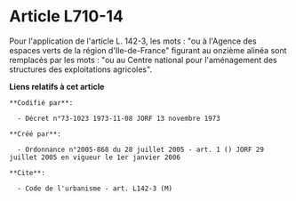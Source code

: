 # Article L710-14

Pour l'application de l'article L. 142-3, les mots : "ou à l'Agence des espaces verts de la région d'Ile-de-France" figurant
au onzième alinéa sont remplacés par les mots : "ou au Centre national pour l'aménagement des structures des exploitations
agricoles".

**Liens relatifs à cet article**

	**Codifié par**:

	  - Décret n°73-1023 1973-11-08 JORF 13 novembre 1973

	**Créé par**:

	  - Ordonnance n°2005-868 du 28 juillet 2005 - art. 1 () JORF 29 juillet 2005 en vigueur le 1er janvier 2006

	**Cite**:

	  - Code de l'urbanisme - art. L142-3 (M)

